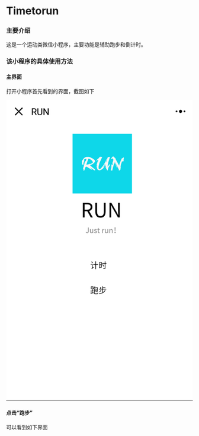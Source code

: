 # Timetorun
### 主要介绍 
这是一个运动类微信小程序，主要功能是辅助跑步和倒计时。
### 该小程序的具体使用方法
#### 主界面
打开小程序首先看到的界面，截图如下

![aaa](https://github.com/KarieCheng/Timetorun/blob/master/QQ图片20180421163456.png)
#### 点击“跑步”
可以看到如下界面
